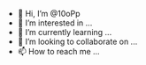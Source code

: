 - 👋 Hi, I’m @10oPp
- 👀 I’m interested in ...
- 🌱 I’m currently learning ...
- 💞️ I’m looking to collaborate on ...
- 📫 How to reach me ...

<!---
10oPp/10oPp is a ✨ special ✨ repository because its `README.md` (this file) appears on your GitHub profile.
You can click the Preview link to take a look at your changes.
--->
